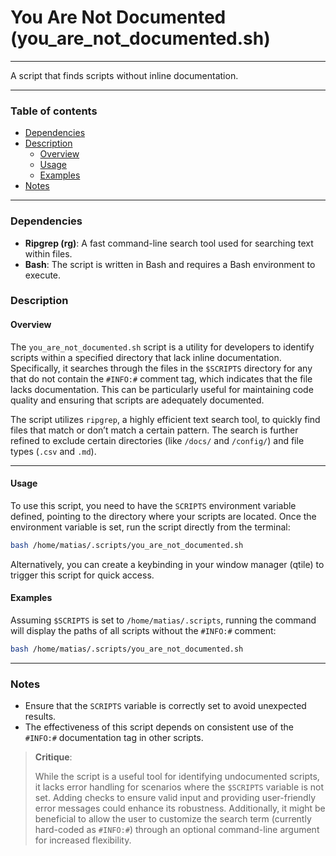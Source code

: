 # You Are Not Documented (you_are_not_documented.sh)

---

A script that finds scripts without inline documentation.

---

### Table of contents

- [Dependencies](#dependencies)
- [Description](#description)
    - [Overview](#overview)
    - [Usage](#usage)
    - [Examples](#examples)
- [Notes](#notes)

---

<a name="dependencies" />

### Dependencies

- **Ripgrep (rg)**: A fast command-line search tool used for searching text within files.
- **Bash**: The script is written in Bash and requires a Bash environment to execute.

<a name="description" />

### Description

<a name="overview" />

#### Overview

The `you_are_not_documented.sh` script is a utility for developers to identify scripts within a specified directory that lack inline documentation. Specifically, it searches through the files in the `$SCRIPTS` directory for any that do not contain the `#INFO:#` comment tag, which indicates that the file lacks documentation. This can be particularly useful for maintaining code quality and ensuring that scripts are adequately documented.

The script utilizes `ripgrep`, a highly efficient text search tool, to quickly find files that match or don’t match a certain pattern. The search is further refined to exclude certain directories (like `/docs/` and `/config/`) and file types (`.csv` and `.md`).

---

<a name="usage" />

#### Usage

To use this script, you need to have the `SCRIPTS` environment variable defined, pointing to the directory where your scripts are located. Once the environment variable is set, run the script directly from the terminal:

```bash
bash /home/matias/.scripts/you_are_not_documented.sh
```

Alternatively, you can create a keybinding in your window manager (qtile) to trigger this script for quick access.

<a name="examples" />

#### Examples

Assuming `$SCRIPTS` is set to `/home/matias/.scripts`, running the command will display the paths of all scripts without the `#INFO:#` comment:

```bash
bash /home/matias/.scripts/you_are_not_documented.sh
```

---

<a name="notes" />

### Notes

- Ensure that the `SCRIPTS` variable is correctly set to avoid unexpected results.
- The effectiveness of this script depends on consistent use of the `#INFO:#` documentation tag in other scripts.

> **Critique**: 
> 
> While the script is a useful tool for identifying undocumented scripts, it lacks error handling for scenarios where the `$SCRIPTS` variable is not set. Adding checks to ensure valid input and providing user-friendly error messages could enhance its robustness. Additionally, it might be beneficial to allow the user to customize the search term (currently hard-coded as `#INFO:#`) through an optional command-line argument for increased flexibility.